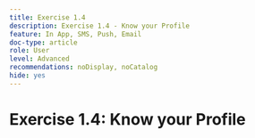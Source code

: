 ```yaml
---
title: Exercise 1.4
description: Exercise 1.4 - Know your Profile
feature: In App, SMS, Push, Email
doc-type: article
role: User
level: Advanced
recommendations: noDisplay, noCatalog
hide: yes
---
```


# Exercise 1.4: Know your Profile
